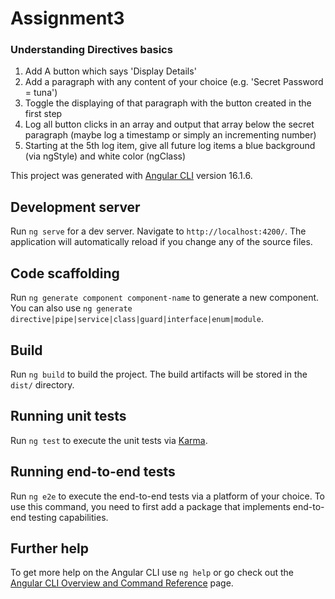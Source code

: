 # Assignment3

### Understanding Directives basics

<ol>
    <li>Add A button which says 'Display Details'</li>
    <li>Add a paragraph with any content of your choice (e.g. 'Secret Password = tuna')</li>
    <li>Toggle the displaying of that paragraph with the button created in the first step</li>
    <li>Log all button clicks in an array and output that array below the secret paragraph (maybe log a timestamp or
      simply an incrementing number)</li>
    <li>Starting at the 5th log item, give all future log items a blue background (via ngStyle) and white color
      (ngClass)
    </li>
</ol>

This project was generated with [Angular CLI](https://github.com/angular/angular-cli) version 16.1.6.

## Development server

Run `ng serve` for a dev server. Navigate to `http://localhost:4200/`. The application will automatically reload if you change any of the source files.

## Code scaffolding

Run `ng generate component component-name` to generate a new component. You can also use `ng generate directive|pipe|service|class|guard|interface|enum|module`.

## Build

Run `ng build` to build the project. The build artifacts will be stored in the `dist/` directory.

## Running unit tests

Run `ng test` to execute the unit tests via [Karma](https://karma-runner.github.io).

## Running end-to-end tests

Run `ng e2e` to execute the end-to-end tests via a platform of your choice. To use this command, you need to first add a package that implements end-to-end testing capabilities.

## Further help

To get more help on the Angular CLI use `ng help` or go check out the [Angular CLI Overview and Command Reference](https://angular.io/cli) page.
